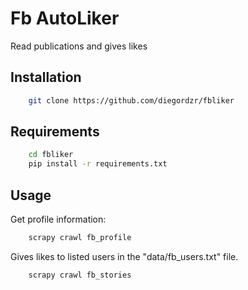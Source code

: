 Fb AutoLiker
====================

Read publications and gives likes

Installation
------------
```sh
    git clone https://github.com/diegordzr/fbliker
```
Requirements
------------
```sh
    cd fbliker
    pip install -r requirements.txt
```
Usage
-----
Get profile information:
```sh
    scrapy crawl fb_profile
```
Gives likes to listed users in the "data/fb_users.txt" file.
```sh
	scrapy crawl fb_stories
```